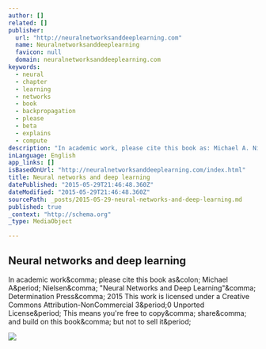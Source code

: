 ```yaml
---
author: []
related: []
publisher:
  url: "http://neuralnetworksanddeeplearning.com"
  name: Neuralnetworksanddeeplearning
  favicon: null
  domain: neuralnetworksanddeeplearning.com
keywords:
  - neural
  - chapter
  - learning
  - networks
  - book
  - backpropagation
  - please
  - beta
  - explains
  - compute
description: "In academic work, please cite this book as: Michael A. Nielsen, \"Neural Networks and Deep Learning\", Determination Press, 2015 This work is licensed under a Creative Commons Attribution-NonCommercial 3.0 Unported License. This means you're free to copy, share, and build on this book, but not to sell it."
inLanguage: English
app_links: []
isBasedOnUrl: "http://neuralnetworksanddeeplearning.com/index.html"
title: Neural networks and deep learning
datePublished: "2015-05-29T21:46:48.360Z"
dateModified: "2015-05-29T21:46:48.360Z"
sourcePath: _posts/2015-05-29-neural-networks-and-deep-learning.md
published: true
_context: "http://schema.org"
_type: MediaObject

---
```

<article style=""><h1>Neural networks and deep learning</h1><p>In academic work&amp;comma; please cite this book as&amp;colon; Michael A&amp;period; Nielsen&amp;comma; "Neural Networks and Deep Learning"&amp;comma; Determination Press&amp;comma; 2015 This work is licensed under a Creative Commons Attribution-NonCommercial 3&amp;period;0 Unported License&amp;period; This means you're free to copy&amp;comma; share&amp;comma; and build on this book&amp;comma; but not to sell it&amp;period;</p><img src="http://neuralnetworksanddeeplearning.com/assets/Michael_Nielsen_Web_Small.jpg" /></article>